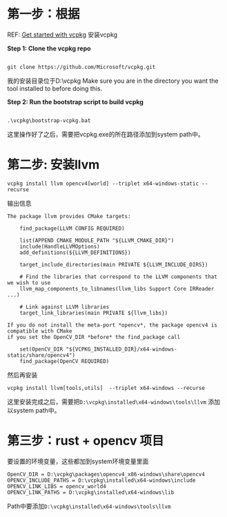 # 第一步：根据

REF: [Get started with vcpkg](https://vcpkg.io/en/getting-started) 安装vcpkg

**Step 1: Clone the vcpkg repo**

```

git clone https://github.com/Microsoft/vcpkg.git
```

我的安装目录位于D:\vcpkg
Make sure you are in the directory you want the tool installed to before doing this.

**Step 2: Run the bootstrap script to build vcpkg**

```

.\vcpkg\bootstrap-vcpkg.bat
```

这里操作好了之后，需要把vcpkg.exe的所在路径添加到system path中。

# 第二步: 安装llvm

```
vcpkg install llvm opencv4[world] --triplet x64-windows-static --recurse
```

输出信息
```
The package llvm provides CMake targets:

    find_package(LLVM CONFIG REQUIRED)

    list(APPEND CMAKE_MODULE_PATH "${LLVM_CMAKE_DIR}")
    include(HandleLLVMOptions)
    add_definitions(${LLVM_DEFINITIONS})

    target_include_directories(main PRIVATE ${LLVM_INCLUDE_DIRS})

    # Find the libraries that correspond to the LLVM components that we wish to use
    llvm_map_components_to_libnames(llvm_libs Support Core IRReader ...)

    # Link against LLVM libraries
    target_link_libraries(main PRIVATE ${llvm_libs})

If you do not install the meta-port *opencv*, the package opencv4 is compatible with CMake
if you set the OpenCV_DIR *before* the find_package call

    set(OpenCV_DIR "${VCPKG_INSTALLED_DIR}/x64-windows-static/share/opencv4")
    find_package(OpenCV REQUIRED)
```

然后再安装

```
vcpkg install llvm[tools,utils]  --triplet x64-windows --recurse
```

这里安装完成之后，需要把`D:\vcpkg\installed\x64-windows\tools\llvm` 添加以system path中。

# 第三步：rust + opencv 项目

要设置的环境变量，这些都加到system环境变量里面

```
OpenCV_DIR = D:\vcpkg\packages\opencv4_x86-windows\share\opencv4
OPENCV_INCLUDE_PATHS = D:\vcpkg\installed\x64-windows\include
OPENCV_LINK_LIBS = opencv_world4
OPENCV_LINK_PATHS = D:\vcpkg\installed\x64-windows\lib
```

Path中要添加`D:\vcpkg\installed\x64-windows\tools\llvm`
